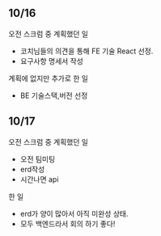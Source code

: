 
## 10/16
오전 스크럼 중 계획했던 일
- 코치님들의 의견을 통해 FE 기술 React 선정.
- 요구사항 명세서 작성

계획에 없지만 추가로 한 일
- BE 기술스택,버전 선정

## 10/17
오전 스크럼 중 계획했던 일
- 오전 팀미팅
- erd작성
- 시간나면 api

한 일
- erd가 양이 많아서 아직 미완성 상태.
- 모두 백엔드라서 회의 하기 좋다!
